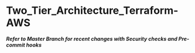 # Two_Tier_Architecture_Terraform-AWS

*****Refer to Master Branch for recent changes with Security checks and Pre-commit hooks*****
